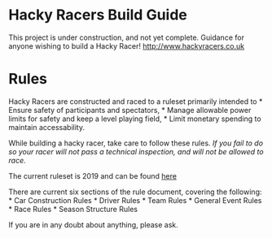 # Hacky Racers Build Guide

This project is under construction, and not yet complete.
Guidance for anyone wishing to build a Hacky Racer!
http://www.hackyracers.co.uk

# Rules

Hacky Racers are constructed and raced to a ruleset primarily intended to
	* Ensure safety of participants and spectators,
	* Manage allowable power limits for safety and keep a level playing field,
	* Limit monetary spending to maintain accessability.

While building a hacky racer, take care to follow these rules. *If you fail to do so your racer will not pass a technical inspection, and will not be allowed to race.*

The current ruleset is 2019 and can be found [here](http://hackyracers.co.uk/wp-content/uploads/2019/02/Hacky-Racers-Rules-2019-1.pdf)

There are current six sections of the rule document, covering the following:
	* Car Construction Rules
	* Driver Rules
	* Team Rules
	* General Event Rules
	* Race Rules
	* Season Structure Rules

If you are in any doubt about anything, please ask.
